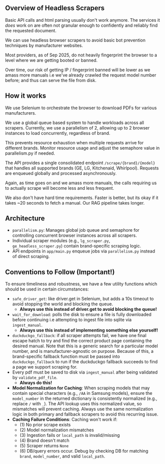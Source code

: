 ## Overview of Headless Scrapers
Basic API calls and html parsing usually don't work anymore. The services it _does_ work on are often not granular enough to confidently and reliably find the requested document.

We can use headless browser scrapers to avoid basic bot prevention techniques by manufacturer websites.

Most providers, as of Sep 2025, do not heavily fingerprint the browser to a level where we are getting booted or banned.

Over time, our risk of getting IP / fingerprint banned will be lower as we amass more manuals i.e we've already crawled the request model number before; and thus can serve the file from disk.

## How it works
We use Selenium to orchestrate the browser to download PDFs for various manufacturers.

We use a global queue based system to handle workloads across all scrapers. Currently, we use a parallelism of 2, allowing up to 2 browser instances to load concurrently, regardless of brand.

This prevents resource exhaustion when multiple requests arrive for different brands. Monitor resource usage and adjust the semaphore value in parallelism.py if needed.

The API provides a single consolidated endpoint `/scrape/{brand}/{model}` that handles all supported brands (GE, LG, Kitchenaid, Whirlpool). Requests are enqueued globally and processed asynchronously.

Again, as time goes on and we amass more manuals, the calls requiring us to actually scrape will become less and less frequent.

We also don't have hard time requirements. Faster is better, but its okay if it takes ~20 seconds to fetch a manual. Our RAG pipeline takes longer.

## Architecture
- `parallelism.py`: Manages global job queue and semaphore for controlling concurrent browser instances across all scrapers.
- Individual scraper modules (e.g., `lg_scraper.py`, `ge_headless_scraper.py`) contain brand-specific scraping logic.
- API endpoints in `app/main.py` enqueue jobs via `parallelism.py` instead of direct scraping.

## Conventions to Follow (Important!)
To ensure timeliness and robustness, we have a few utility functions which should be used in certain circumstances:
- `safe_driver_get`: like driver.get in Selenium, but adds a 10s timeout to avoid stopping the world and blocking the queue.
  - **Always use this instead of driver.get to avoid blocking the queue!**
- `wait_for_download`: polls the disk to ensure a file is fully downloaded before continuing i.e attempting to ingest file into sqlite via `ingest_manual`.
  - **Always use this instead of implementing something else yourself!**
- `duckduckgo_fallback`: if all scraper attempts fail, we have one final escape hatch to try and find the correct product page containing the desired manual. Note that this is a generic search for a particular model number, and is manufacturer-agnostic on purpose. Because of this, a brand-specific fallback function must be passed into `duckduckgo_fallback` to run if the duckduckgo fallback succeeds to find a page we support scraping for.
- Every pdf must be saved to disk via `ingest_manual` after being validated by `validate_pdf_file`.
  - **Always do this!**
- **Model Normalization for Caching**: When scraping models that may contain special characters (e.g., `/AA` in Samsung models), ensure the `model_number` in the returned dictionary is consistently normalized (e.g., replace `/` with `_`). The API lookup uses this normalized value, so mismatches will prevent caching. Always use the same normalization logic in both primary and fallback scrapers to avoid this recurring issue.
- **Caching Failure Conditions**: Caching won't work if: 
  - (1) No prior scrape exists
  - (2) Model normalization mismatches
  - (3) Ingestion fails or `local_path` is invalid/missing
  - (4) Brand doesn't match
  - (5) Scraper returns `None`
  - (6) DB/query errors occur. Debug by checking DB for matching `brand`, `model_number`, and valid `local_path`.